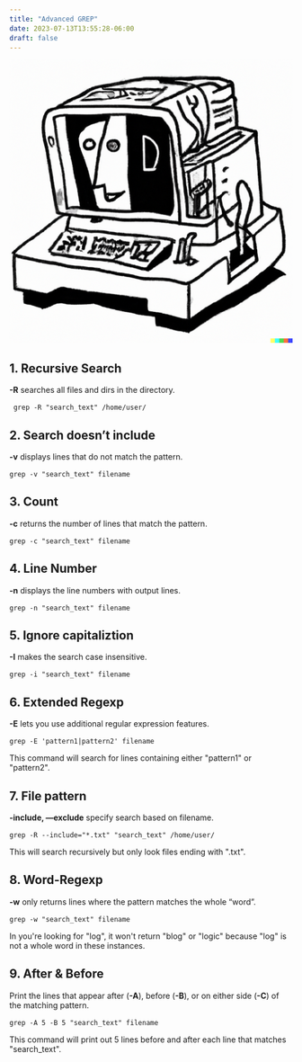 ```yaml
---
title: "Advanced GREP"
date: 2023-07-13T13:55:28-06:00
draft: false
---
```

![Retro PC Picasso Style](/content/posts/images/advanced_shell.png)

## 1. Recursive Search

**-R** searches all files and dirs in the directory.

```
 grep -R "search_text" /home/user/
```

## 2. Search doesn’t include

**-v** displays lines that do not match the pattern.

```
grep -v "search_text" filename
```

## 3. Count

**-c** returns the number of lines that match the pattern.

```
grep -c "search_text" filename
```

## 4. Line Number

**-n** displays the line numbers with output lines.

```
grep -n "search_text" filename
```

## 5. Ignore capitaliztion

**-I** makes the search case insensitive.

```
grep -i "search_text" filename
```

## 6. Extended Regexp

**-E** lets you use additional regular expression features.

```
grep -E 'pattern1|pattern2' filename
```

This command will search for lines containing either "pattern1" or "pattern2".

## 7. File pattern

**-include, —exclude** specify search based on filename.

```
grep -R --include="*.txt" "search_text" /home/user/
```

This will search recursively but only look files ending with ".txt".

## 8. Word-Regexp

**-w** only returns lines where the pattern matches the whole “word”.

```
grep -w "search_text" filename
```

In you're looking for "log", it won't return "blog" or "logic" because "log" is not a whole word in these instances.


## 9. After & Before

Print the lines that appear after (**-A**), before (**-B**), or on either side (**-C**) of the matching pattern.

```
grep -A 5 -B 5 "search_text" filename
```

This command will print out 5 lines before and after each line that matches "search_text".
